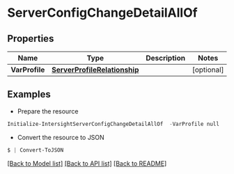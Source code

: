 # ServerConfigChangeDetailAllOf
## Properties

Name | Type | Description | Notes
------------ | ------------- | ------------- | -------------
**VarProfile** | [**ServerProfileRelationship**](ServerProfileRelationship.md) |  | [optional] 

## Examples

- Prepare the resource
```powershell
Initialize-IntersightServerConfigChangeDetailAllOf  -VarProfile null
```

- Convert the resource to JSON
```powershell
$ | Convert-ToJSON
```

[[Back to Model list]](../README.md#documentation-for-models) [[Back to API list]](../README.md#documentation-for-api-endpoints) [[Back to README]](../README.md)

